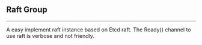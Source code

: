 ## Raft Group
---
A easy implement raft instance based on Etcd raft.
The Ready() channel to use raft is verbose and not
friendly.
